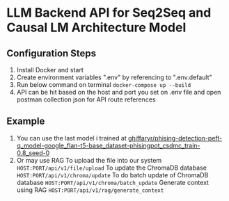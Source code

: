 # LLM Backend API for Seq2Seq and Causal LM Architecture Model

## Configuration Steps
1. Install Docker and start
2. Create environment variables ".env" by referencing to ".env.default"
3. Run below command on terminal
`
docker-compose up --build
`
4. API can be hit based on the host and port you set on .env file and open postman collection json for API route references

## Example
1. You can use the last model i trained at [ghiffaryr/phising-detection-peft-q_model-google_flan-t5-base_dataset-phisingpot_csdmc_train-0.8_seed-0](ghiffaryr/phising-detection-peft-q_model-google_flan-t5-base_dataset-phisingpot_csdmc_train-0.8_seed-0)
2. Or may use RAG 
To upload the file into our system
`
HOST:PORT/api/v1/file/upload
`
To update the ChromaDB database
`
HOST:PORT/api/v1/chroma/update
`
To do batch update of ChromaDB database
`
HOST:PORT/api/v1/chroma/batch_update
`
Generate context using RAG
`
HOST:PORT/api/v1/rag/generate_context
`